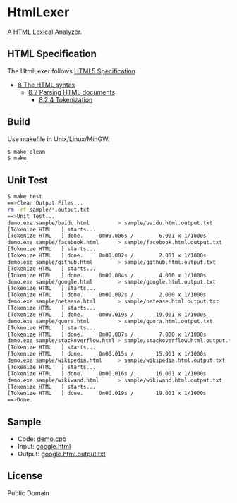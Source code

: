 # HtmlLexer
A HTML Lexical Analyzer.

## HTML Specification
The HtmlLexer follows [HTML5 Specification](http://www.w3.org/TR/html5/).
- [8 The HTML syntax](http://www.w3.org/TR/html5/syntax.html#syntax)
  - [8.2 Parsing HTML documents](http://www.w3.org/TR/html5/syntax.html#parsing)
    - [8.2.4 Tokenization](http://www.w3.org/TR/html5/syntax.html#tokenization)

## Build
Use makefile in Unix/Linux/MinGW.
```bash
$ make clean
$ make
```

## Unit Test
```bash
$ make test
==>Clean Output Files...
rm -rf sample/*.output.txt
==>Unit Test...
demo.exe sample/baidu.html         > sample/baidu.html.output.txt
[Tokenize HTML   ] starts...
[Tokenize HTML   ] done.     0m00.006s /        6.001 x 1/1000s
demo.exe sample/facebook.html      > sample/facebook.html.output.txt
[Tokenize HTML   ] starts...
[Tokenize HTML   ] done.     0m00.002s /        2.001 x 1/1000s
demo.exe sample/github.html        > sample/github.html.output.txt
[Tokenize HTML   ] starts...
[Tokenize HTML   ] done.     0m00.004s /        4.000 x 1/1000s
demo.exe sample/google.html        > sample/google.html.output.txt
[Tokenize HTML   ] starts...
[Tokenize HTML   ] done.     0m00.002s /        2.000 x 1/1000s
demo.exe sample/netease.html       > sample/netease.html.output.txt
[Tokenize HTML   ] starts...
[Tokenize HTML   ] done.     0m00.019s /       19.001 x 1/1000s
demo.exe sample/quora.html         > sample/quora.html.output.txt
[Tokenize HTML   ] starts...
[Tokenize HTML   ] done.     0m00.007s /        7.000 x 1/1000s
demo.exe sample/stackoverflow.html > sample/stackoverflow.html.output.txt
[Tokenize HTML   ] starts...
[Tokenize HTML   ] done.     0m00.015s /       15.001 x 1/1000s
demo.exe sample/wikipedia.html     > sample/wikipedia.html.output.txt
[Tokenize HTML   ] starts...
[Tokenize HTML   ] done.     0m00.016s /       16.001 x 1/1000s
demo.exe sample/wikiwand.html      > sample/wikiwand.html.output.txt
[Tokenize HTML   ] starts...
[Tokenize HTML   ] done.     0m00.019s /       19.001 x 1/1000s
==>Done.
```

## Sample
- Code: [demo.cpp](https://github.com/limingjie/HtmlLexer/blob/master/demo.cpp)
- Input: [google.html](https://github.com/limingjie/HtmlLexer/blob/master/sample/google.html)
- Output: [google.html.output.txt](https://github.com/limingjie/HtmlLexer/blob/master/sample/google.html.output.txt)

## License
Public Domain
